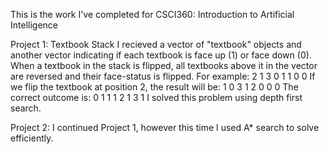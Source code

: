 This is the work I've completed for CSCI360: Introduction to Artificial Intelligence

Project 1: Textbook Stack
I recieved a vector of "textbook" objects and another vector indicating if each textbook is face up (1) or face down (0). When a textbook in the stack is flipped, all textbooks above it in the vector are reversed and their face-status is flipped. For example:
2 1
3 0
1 1
0 0
If we flip the textbook at position 2, the result will be:
1 0
3 1
2 0
0 0
The correct outcome is:
0 1
1 1
2 1
3 1
I solved this problem using depth first search.


Project 2: I continued Project 1, however this time I used A* search to solve efficiently. 
